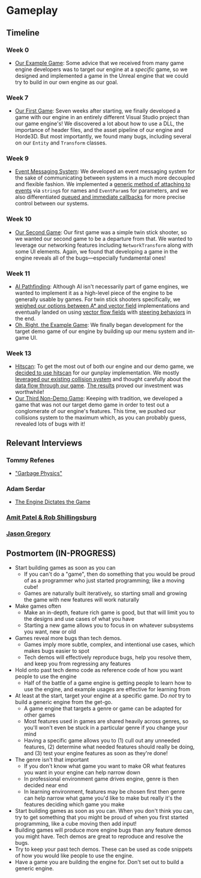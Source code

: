# Gameplay

## Timeline

### Week 0
- [Our Example Game](../../blogs/week-0/#building-with-an-example-game): Some advice that we received from many game engine developers was to target our engine at a *specific* game, so we designed and implemented a game in the Unreal engine that we could try to build in our own engine as our goal.

### Week 7
- [Our First Game](../../blogs/week-7/#first-game): Seven weeks after starting, we finally developed a game with our engine in an entirely different Visual Studio project than our game engine's! We discovered a lot about how to use a DLL, the importance of header files, and the asset pipeline of our engine and Horde3D. But most importantly, we found many bugs, including several on our `Entity` and `Transform` classes.

### Week 9
- [Event Messaging System](../../blogs/week-9/#event-messaging-system): We developed an event messaging system for the sake of communicating between systems in a much more decoupled and flexible fashion. We implemented a [generic method of attaching to events](../../blogs/week-9/#storing-all-event-data) via `string`s for names and `EventParam`s for parameters, and we also differentiated [queued and immediate callbacks](../../blogs/week-9/#queued-callbacks-vs-immediate-callbacks) for more precise control between our systems.

### Week 10
- [Our Second Game](../../blogs/week-10/#second-game): Our first game was a simple twin stick shooter, so we wanted our second game to be a departure from that. We wanted to leverage our networking features including `NetworkTransform` along with some UI elements. Again, we found that developing a game in the engine reveals all of the bugs—especially fundamental ones!

### Week 11
- [AI Pathfinding](../../blogs/week-11/#ai-pathfinding): Although AI isn't necessarily part of game engines, we wanted to implement it as a high-level piece of the engine to be generally usable by games. For twin stick shooters specifically, we [weighed our options between A* and vector field](../../blogs/week-11/#a-versus-vector-field) implementations and eventually landed on using [vector flow fields](../../blogs/week-11/#building-the-vector-field) with [steering behaviors](../../blogs/week-11/#integrating-steering-behaviors) in the end.
- [Oh, Right, the Example Game](../../blogs/week-11/#full-featured-game-demo): We finally began development for the target demo game of our engine by building up our menu system and in-game UI.
  
### Week 13
- [Hitscan](../../blogs/week-13/#hitscan): To get the most out of both our engine and our demo game, we [decided to use hitscan](../../blogs/week-13/#why-hitscan) for our gunplay implementation. We mostly [leveraged our existing collision system](../../blogs/week-13/#why-hitscan) and thought carefully about the [data flow through our game](../../blogs/week-13/#being-mindful-of-the-data). [The results](../../blogs/week-13/#the-results) proved our investment was worthwhile!
- [Our Third Non-Demo Game](../../blogs/week-13/#the-knight-game): Keeping with tradition, we developed a game that was not our target demo game in order to test out a conglomerate of our engine's features. This time, we pushed our collisions system to the maximum which, as you can probably guess, revealed lots of bugs with it!

## Relevant Interviews
### Tommy Refenes
- ["Garbage Physics"](../../interviews/TommyRefenes-interview/#garbage-physics)
### Adam Serdar
- [The Engine Dictates the Game](../../interviews/AdamSerdar-interview/#the-engine-dictates-the-game)
### [Amit Patel & Rob Shillingsburg](../../interviews/AmitRob-advice/)
### [Jason Gregory](../../interviews/JasonGregory-advice/)

## Postmortem (IN-PROGRESS)
*   Start building games as soon as you can
    *   If you can't do a "game", then do something that you would be proud of as a programmer who just started programming; like a moving cube!
    *   Games are naturally built iteratively, so starting small and growing the game with new features will work naturally
*   Make games often
    *   Make an in-depth, feature rich game is good, but that will limit you to the designs and use cases of what you have
    *   Starting a new game allows you to focus in on whatever subsystems you want, new or old
*   Games reveal more bugs than tech demos.
    *   Games imply more subtle, complex, and intentional use cases, which makes bugs easier to spot
    *   Tech demos will effectively reproduce bugs, help you resolve them, and keep you from regressing any features
*   Hold onto past tech demo code as reference code of how you want people to use the engine
    *   Half of the battle of a game engine is getting people to learn how to use the engine, and example usages are effective for learning from
*   At least at the start, target your engine at a specific game. Do _not_ try to build a generic engine from the get-go.
    *   A game engine that targets a genre or game can be adapted for other games
    *   Most features used in games are shared heavily across genres, so you'll won't even be stuck in a particular genre if you change your mind
    *   Having a specific game allows you to (1) cull out any unneeded features, (2) determine what needed features should really be doing, and (3) test your engine features as soon as they're done!
*   The genre isn't that important
    *   If you don't know what game you want to make OR what features you want in your engine can help narrow down
    *   In professional environment game drives engine, genre is then decided near end
    *   In learning environment, features may be chosen first then genre can help narrow what game you'd like to make but really it's the features deciding which game you make
*   Start building games as soon as you can. When you don't think you can, try to get something that you might be proud of when you first started programming, like a cube moving then add input!
*   Building games will produce more engine bugs than any feature demos you might have. Tech demos are great to reproduce and resolve the bugs.
*   Try to keep your past tech demos. These can be used as code snippets of how you would like people to use the engine.
*   Have a game you are building the engine for. Don't set out to build a generic engine.
